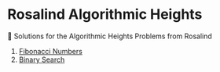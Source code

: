 # Rosalind Algorithmic Heights
:rocket: Solutions for the Algorithmic Heights Problems from Rosalind

1. [Fibonacci Numbers](solutions/fibo.py)
1. [Binary Search](solutions/bins.py)